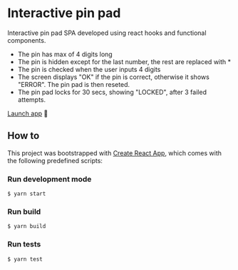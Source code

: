 # Interactive pin pad

Interactive pin pad SPA developed using react hooks and functional components.

- The pin has max of 4 digits long
- The pin is hidden except for the last number, the rest are replaced with *
- The pin is checked when the user inputs 4 digits
- The screen displays "OK" if the pin is correct, otherwise it shows "ERROR". The pin pad is then reseted.
- The pin pad locks for 30 secs, showing "LOCKED", after 3 failed attempts.

[Launch app](https://master.d10k3mg45usdto.amplifyapp.com/) 🚀


## How to

This project was bootstrapped with [Create React App](https://github.com/facebook/create-react-app), which comes with the following predefined scripts:

### Run development mode

```
$ yarn start
```

### Run build

```
$ yarn build
```

### Run tests

```
$ yarn test
```
